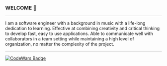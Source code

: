 ### WELCOME 👋

---
I am a software engineer with a background in music with a life-long dedication to learning. Effective at  combining creativity and critical thinking to develop fast, easy to use applications. Able to communicate well with collaborators in a team setting while maintaining a high level of organization, no matter the complexity of the project.

---

[![CodeWars Badge](https://www.codewars.com/users/JonkHunkle/badges/small)](https://www.codewars.com/users/JonkHunkle)
